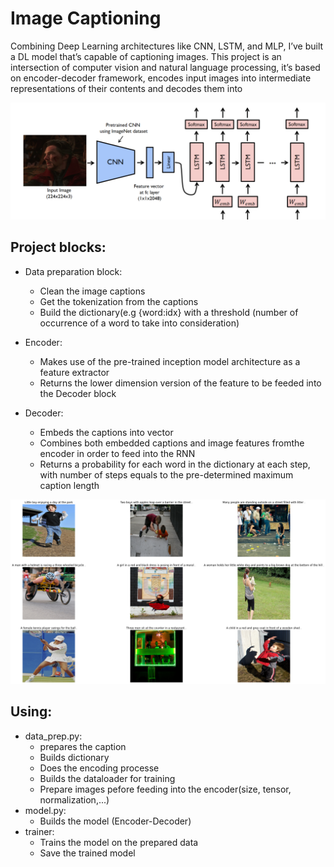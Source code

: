 # Image Captioning

Combining Deep Learning architectures like CNN, LSTM, and MLP, I’ve built a DL model that’s capable of captioning images. This project is an intersection of computer vision and natural language processing, it’s based on encoder-decoder framework, encodes input images into intermediate representations of their contents and decodes them into

<img src="Results/Img_cap.png"></img>

## Project blocks:
- Data preparation block:
  - Clean the image captions
  - Get the tokenization from the captions
  - Build the dictionary(e.g {word:idx} with a threshold (number of occurrence of a word to take into consideration)
  
- Encoder:
  - Makes use of the pre-trained inception model architecture as a feature extractor
  - Returns the lower dimension version of the feature to be feeded into the Decoder block

- Decoder:
  - Embeds the captions into vector
  - Combines both embedded captions and image features fromthe encoder in order to feed into the RNN
  - Returns a probability for each word in the dictionary at each step, with number of steps equals to the pre-determined maximum caption length
  
<img src="Results/Ex.png"></img>


## Using:
  - data_prep.py: 
    - prepares the caption
    - Builds dictionary
    - Does the encoding processe
    - Builds the dataloader for training
    - Prepare images pefore feeding into the encoder(size, tensor, normalization,...)
  - model.py: 
    - Builds the model (Encoder-Decoder)
  - trainer:
    - Trains the model on the prepared data
    - Save the trained model
